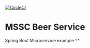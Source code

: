 [![CircleCI](https://circleci.com/gh/gustavonvp/mssc-beer-service/tree/circleci-project-setup.svg?style=svg)](https://circleci.com/gh/gustavonvp/mssc-beer-service/tree/circleci-project-setup)

# MSSC Beer Service

Spring Boot Microservice example ^.^
